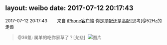 layout: weibo
date: 2017-07-12 20:17:43
---
2017-07-12 20:17:43  &nbsp;&nbsp;&nbsp;&nbsp;&nbsp;&nbsp; 来自 <a href="http://app.weibo.com/t/feed/9ksdit" rel="nofollow">iPhone客户端</a>
你是顶配还是高配[思考]@52Hz的走兽
>  @36氪: 属羊的吃你家草了？[允悲] ​​​
>  ![图片](https://wx2.sinaimg.cn/large/684ff39bly1fhh8s8xxzvj20hy0zk78x.jpg)
